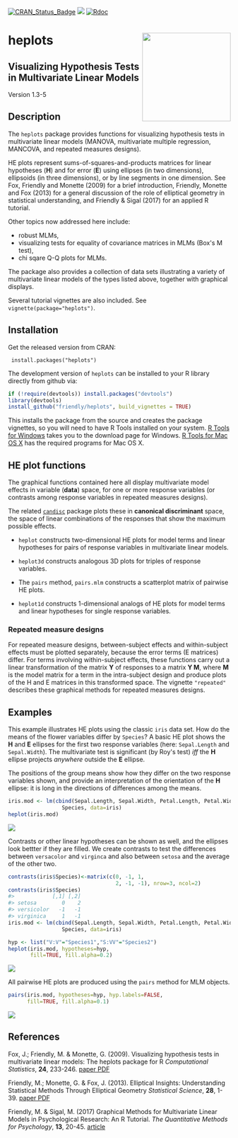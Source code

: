 
<!-- README.md is generated from README.Rmd. Please edit that file and knit again -->
[![CRAN\_Status\_Badge](http://www.r-pkg.org/badges/version/heplots)](http://cran.r-project.org/package=heplots) [![](http://cranlogs.r-pkg.org/badges/grand-total/heplots)](https://cran.r-project.org/package=heplots) [![Rdoc](http://www.rdocumentation.org/badges/version/heplots)](http://www.rdocumentation.org/packages/heplots)

heplots <img src="inst/doc/heplots-logo.png" align="right" height="200px" />
============================================================================

**Visualizing Hypothesis Tests in Multivariate Linear Models**
--------------------------------------------------------------

Version 1.3-5

Description
-----------

The `heplots` package provides functions for visualizing hypothesis tests in multivariate linear models (MANOVA, multivariate multiple regression, MANCOVA, and repeated measures designs).

HE plots represent sums-of-squares-and-products matrices for linear hypotheses (**H**) and for error (**E**) using ellipses (in two dimensions), ellipsoids (in three dimensions), or by line segments in one dimension. See Fox, Friendly and Monette (2009) for a brief introduction, Friendly, Monette and Fox (2013) for a general discussion of the role of elliptical geometry in statistical understanding, and Friendly & Sigal (2017) for an applied R tutorial.

Other topics now addressed here include:

-   robust MLMs,
-   visualizing tests for equality of covariance matrices in MLMs (Box's M test),
-   chi sqare Q-Q plots for MLMs.

The package also provides a collection of data sets illustrating a variety of multivariate linear models of the types listed above, together with graphical displays.

Several tutorial vignettes are also included. See `vignette(package="heplots")`.

Installation
------------

Get the released version from CRAN:

     install.packages("heplots")

The development version of `heplots` can be installed to your R library directly from github via:

``` r
if (!require(devtools)) install.packages("devtools")
library(devtools)
install_github("friendly/heplots", build_vignettes = TRUE)
```

This installs the package from the source and creates the package vignettes, so you will need to have R Tools installed on your system. [R Tools for Windows](https://cran.r-project.org/bin/windows/Rtools/) takes you to the download page for Windows. [R Tools for Mac OS X](https://cran.r-project.org/bin/macosx/tools/) has the required programs for Mac OS X.

HE plot functions
-----------------

The graphical functions contained here all display multivariate model effects in variable (**data**) space, for one or more response variables (or contrasts among response variables in repeated measures designs).

The related [`candisc`](http://github.com/friendly/candisc) package plots these in **canonical discriminant** space, the space of linear combinations of the responses that show the maximum possible effects.

-   `heplot` constructs two-dimensional HE plots for model terms and linear hypotheses for pairs of response variables in multivariate linear models.

-   `heplot3d` constructs analogous 3D plots for triples of response variables.

-   The `pairs` method, `pairs.mlm` constructs a scatterplot matrix of pairwise HE plots.

-   `heplot1d` constructs 1-dimensional analogs of HE plots for model terms and linear hypotheses for single response variables.

### Repeated measure designs

For repeated measure designs, between-subject effects and within-subject effects must be plotted separately, because the error terms (E matrices) differ. For terms involving within-subject effects, these functions carry out a linear transformation of the matrix **Y** of responses to a matrix **Y M**, where **M** is the model matrix for a term in the intra-subject design and produce plots of the H and E matrices in this transformed space. The vignette `"repeated"` describes these graphical methods for repeated measures designs.

Examples
--------

This example illustrates HE plots using the classic `iris` data set. How do the means of the flower variables differ by `Species`? A basic HE plot shows the **H** and **E** ellipses for the first two response variables (here: `Sepal.Length` and `Sepal.Width`). The multivariate test is significant (by Roy's test) *iff* the **H** ellipse projects *anywhere* outside the **E** ellipse.

The positions of the group means show how they differ on the two response variables shown, and provide an interpretation of the orientation of the **H** ellipse: it is long in the directions of differences among the means.

``` r
iris.mod <- lm(cbind(Sepal.Length, Sepal.Width, Petal.Length, Petal.Width) ~ 
                 Species, data=iris)
heplot(iris.mod)
```

![](README-iris1-1.png)

Contrasts or other linear hypotheses can be shown as well, and the ellipses look bettter if they are filled. We create contrasts to test the differences between `versacolor` and `virginca` and also between `setosa` and the average of the other two.

``` r
contrasts(iris$Species)<-matrix(c(0, -1, 1, 
                                  2, -1, -1), nrow=3, ncol=2)
contrasts(iris$Species)
#>            [,1] [,2]
#> setosa        0    2
#> versicolor   -1   -1
#> virginica     1   -1
iris.mod <- lm(cbind(Sepal.Length, Sepal.Width, Petal.Length, Petal.Width) ~ 
                 Species, data=iris)

hyp <- list("V:V"="Species1","S:VV"="Species2")
heplot(iris.mod, hypotheses=hyp, 
       fill=TRUE, fill.alpha=0.2)
```

![](README-iris2-1.png)

All pairwise HE plots are produced using the `pairs` method for MLM objects.

``` r
pairs(iris.mod, hypotheses=hyp, hyp.labels=FALSE,
      fill=TRUE, fill.alpha=0.1)
```

![](README-iris3-1.png)

References
----------

Fox, J.; Friendly, M. & Monette, G. (2009). Visualizing hypothesis tests in multivariate linear models: The heplots package for R *Computational Statistics*, **24**, 233-246. [paper PDF](http://datavis.ca/palers/FoxFriendlyMonette-2009.pdf)

Friendly, M.; Monette, G. & Fox, J. (2013). Elliptical Insights: Understanding Statistical Methods Through Elliptical Geometry *Statistical Science*, **28**, 1-39. [paper PDF](http://datavis.ca/palers/ellipses-STS402.pdf)

Friendly, M. & Sigal, M. (2017) Graphical Methods for Multivariate Linear Models in Psychological Research: An R Tutorial. *The Quantitative Methods for Psychology*, **13**, 20-45. [article](https://doi.org/10.20982/tqmp.13.1.p020)
